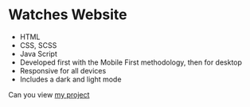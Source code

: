 # Watches Website
- HTML
- CSS, SCSS
- Java Script
- Developed first with the Mobile First methodology, then for desktop
- Responsive for all devices
- Includes a dark and light mode

Can you view [my project](https://panchenkonaz.github.io/website__watches/)

